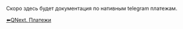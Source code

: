 
Скоро здесь будет документация по нативным telegram платежам.



[⬅️QNext. Платежи](/ph/QNext-Payments-12-14)
